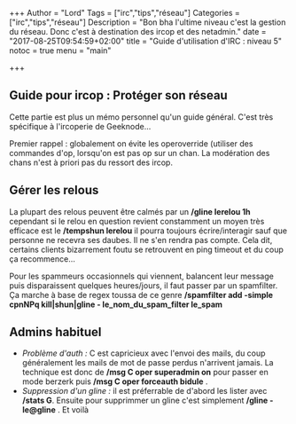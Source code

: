 +++
Author = "Lord"
Tags = ["irc","tips","réseau"]
Categories = ["irc","tips","réseau"]
Description = "Bon bha l'ultime niveau c'est la gestion du réseau. Donc c'est à destination des ircop et des netadmin."
date = "2017-08-25T09:54:59+02:00"
title = "Guide d'utilisation d'IRC : niveau 5"
notoc = true
menu = "main"

+++
## Guide pour ircop : Protéger son réseau
Cette partie est plus un mémo personnel qu'un guide général. C'est très spécifique à l'ircoperie de Geeknode…

Premier rappel : globalement on évite les operoverride (utiliser des commandes d'op, lorsqu'on est pas op sur un chan. La modération des chans n'est à priori pas du ressort des ircop.

## Gérer les relous

La plupart des relous peuvent être calmés par un **/gline lerelou 1h** cependant si le relou en question revient constamment un moyen très efficace est le **/tempshun lerelou** il pourra toujours écrire/interagir sauf que personne ne recevra ses daubes. Il ne s'en rendra pas compte. Cela dit, certains clients bizarrement foutu se retrouvent en ping timeout et du coup ça recommence…

Pour les spammeurs occasionnels qui viennent, balancent leur message puis disparaissent quelques heures/jours, il faut passer par un spamfilter. Ça marche à base de regex toussa de ce genre **/spamfilter add -simple cpnNPq kill|shun|gline - le_nom_du_spam_filter le_spam**

## Admins habituel

- *Problème d'auth :* C est capricieux avec l'envoi des mails, du coup généralement les mails de mot de passe perdus n'arrivent jamais. La technique est donc de **/msg C oper superadmin on** pour passer en mode berzerk puis **/msg C oper forceauth bidule** .
- *Suppression d'un gline :* il est préferrable de d'abord les lister avec **/stats G**. Ensuite pour supprimmer un gline c'est simplement **/gline -le@gline** . Et voilà

